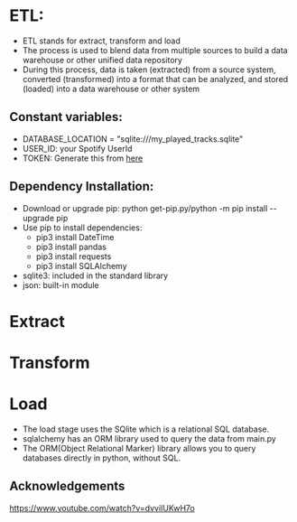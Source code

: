 # ETL:
- ETL stands for extract, transform and load
- The process is used to blend data from multiple sources to build a data warehouse or other unified data repository
- During this process, data is taken (extracted) from a source system, converted (transformed) into a format that can be analyzed, and stored (loaded) into a data warehouse or other system

## Constant variables:
- DATABASE_LOCATION = "sqlite:///my_played_tracks.sqlite"
- USER_ID: your Spotify UserId
- TOKEN: Generate this from <a href="https://developer.spotify.com/console/get-recently-played/?limit=50&after=&before=">here</a> 
## Dependency Installation:
- Download or upgrade pip: python get-pip.py/python -m pip install --upgrade pip
- Use pip to install dependencies: 
  - pip3 install DateTime
  - pip3 install pandas
  - pip3 install requests
  - pip3 install SQLAlchemy
- sqlite3: included in the standard library
- json: built-in module

# Extract

# Transform

# Load
- The load stage uses the SQlite which is a relational SQL database. 
- sqlalchemy has an ORM library used to query the data from main.py
- The ORM(Object Relational Marker) library allows you to query databases directly in python, without SQL.

## Acknowledgements
https://www.youtube.com/watch?v=dvviIUKwH7o
